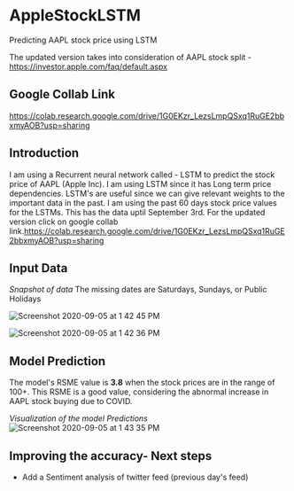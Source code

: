 # AppleStockLSTM
Predicting AAPL stock price using LSTM

The updated version takes into consideration of AAPL stock split - https://investor.apple.com/faq/default.aspx

## Google Collab Link
https://colab.research.google.com/drive/1G0EKzr_LezsLmpQSxq1RuGE2bbxmyAOB?usp=sharing

## Introduction
I am using a Recurrent neural network called - LSTM to predict the stock price of AAPL (Apple Inc).
I am using LSTM since it has Long term price dependencies.
LSTM's are useful since we can give relevant weights to the important data in the past.
I am using the past 60 days stock price values for the LSTMs.
This has the data uptil September 3rd. For the updated version click on google collab link.https://colab.research.google.com/drive/1G0EKzr_LezsLmpQSxq1RuGE2bbxmyAOB?usp=sharing

## Input Data
*Snapshot of data*
The missing dates are Saturdays, Sundays, or Public Holidays

![Screenshot 2020-09-05 at 1 42 45 PM](https://user-images.githubusercontent.com/22790699/92319188-99a5ce00-f033-11ea-98be-ee36f6e3d130.png)

![Screenshot 2020-09-05 at 1 42 36 PM](https://user-images.githubusercontent.com/22790699/92319267-db367900-f033-11ea-968c-3b56d616d69f.png)


## Model Prediction

The model's RSME value is **3.8** when the stock prices are in the range of 100+.
This RSME is a good value, considering the abnormal increase in AAPL stock buying due to COVID.

*Visualization of the model Predictions*
![Screenshot 2020-09-05 at 1 43 35 PM](https://user-images.githubusercontent.com/22790699/92319286-0620cd00-f034-11ea-9859-39068cacca1c.png)


## Improving the accuracy- Next steps

- Add a Sentiment analysis of twitter feed (previous day's feed)


